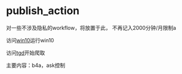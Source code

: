 # publish_action
对一些不涉及隐私的workflow，将放置于此，
不再记入2000分钟/月限制a

访问[win10](https://github.com/hishere/publish_action/actions/workflows/runwin10.yml)运行win10

访问[tgd](https://github.com/hishere/publish_action/blob/main/tgd.js)开始爬取

主要内容：b4a，ask控制
